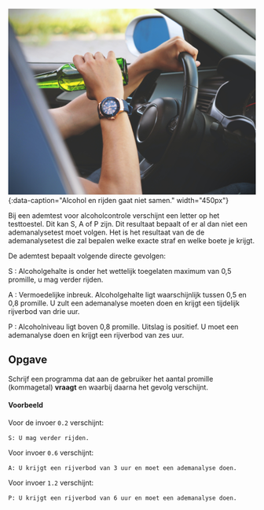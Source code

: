 ![Alcohol in het verkeer](media/drinking_driving.jpg "Alcohol in het verkeer"){:data-caption="Alcohol en rijden gaat niet samen." width="450px"}

Bij een ademtest voor alcoholcontrole verschijnt een letter op het testtoestel. Dit kan S, A of P zijn. Dit resultaat bepaalt of er al dan niet een ademanalysetest moet volgen. Het is het resultaat van de de ademanalysetest die zal bepalen welke exacte straf en welke boete je krijgt. 

De ademtest bepaalt volgende directe gevolgen: 

S
: Alcoholgehalte is onder het wettelijk toegelaten maximum van 0,5 promille, u mag verder rijden. 

A
: Vermoedelijke inbreuk. Alcoholgehalte ligt waarschijnlijk tussen 0,5 en 0,8 promille. U zult een ademanalyse moeten doen en krijgt een tijdelijk rijverbod van drie uur.

P
: Alcoholniveau ligt boven 0,8 promille. Uitslag is positief. U moet een ademanalyse doen en krijgt een rijverbod van zes uur. 

## Opgave
Schrijf een programma dat aan de gebruiker het aantal promille (kommagetal) **vraagt** en waarbij daarna het gevolg verschijnt. 

#### Voorbeeld
Voor de invoer `0.2` verschijnt:
```
S: U mag verder rijden. 
```
Voor invoer `0.6` verschijnt:
```
A: U krijgt een rijverbod van 3 uur en moet een ademanalyse doen. 
```
Voor invoer `1.2` verschijnt:
```
P: U krijgt een rijverbod van 6 uur en moet een ademanalyse doen. 
```
